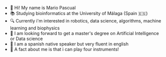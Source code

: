 - 👋 Hi! My name is Mario Pascual
- 📚 Studying bioinformatics at the University of Málaga (Spain 🇪🇸)
- 🔍 Currently i'm interested in robotics, data science, algorithms, machine learning and biophysics
- 🌱 I am looking forward to get a master's degree on Artificial Intelligence or Data science
- 👅 I am a spanish native speaker but very fluent in english
- 👀 A fact about me is that i can play four instruments!

